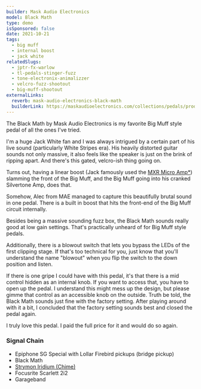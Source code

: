 ```yaml
---
builder: Mask Audio Electronics
model: Black Math
type: demo
isSponsored: false
date: 2021-10-21
tags:
  - big muff
  - internal boost
  - jack white
relatedSlugs:
  - jptr-fx-warlow
  - tl-pedals-stinger-fuzz
  - tone-electronix-animalizzer
  - velcro-fuzz-shootout
  - big-muff-shootout
externalLinks:
  reverb: mask-audio-electronics-black-math
  builderLink: https://maskaudioelectronics.com/collections/pedals/products/black-math
---
```


The Black Math by Mask Audio Electronics is my favorite Big Muff style pedal of all the ones I've tried.

I'm a huge Jack White fan and I was always intrigued by a certain part of his live sound (particularly White Stripes era). His heavily distorted guitar sounds not only massive, it also feels like the speaker is just on the brink of ripping apart. And there's this gated, velcro-ish thing going on.

Turns out, having a linear boost (Jack famously used the [MXR Micro Amp\*](https://link.perfectcircuit.com/t/v1/8-12626-329078-9759?url=https%3A%2F%2Fwww.perfectcircuit.com%2Fmxr-m133-micro-amp.html)) slamming the front of the Big Muff, and the Big Muff going into his cranked Silvertone Amp, does that.

Somehow, Alec from MAE managed to capture this beautifully brutal sound in one pedal. There is a built in boost that hits the front-end of the Big Muff circuit internally.

Besides being a massive sounding fuzz box, the Black Math sounds really good at low gain settings. That's practically unheard of for Big Muff style pedals.

Additionally, there is a blowout switch that lets you bypass the LEDs of the first clipping stage. If that's too technical for you, just know that you'll understand the name "blowout" when you flip the switch to the down position and listen.

If there is one gripe I could have with this pedal, it's that there is a mid control hidden as an internal knob. If you want to access that, you have to open up the pedal. I understand this might mess up the design, but please gimme that control as an accessible knob on the outside. Truth be told, the Black Math sounds just fine with the factory setting. After playing around with it a bit, I concluded that the factory setting sounds best and closed the pedal again.

I truly love this pedal. I paid the full price for it and would do so again.

### Signal Chain

- Epiphone SG Special with Lollar Firebird pickups (bridge pickup)
- Black Math
- [Strymon Iridium (Chime)](/demos/strymon-iridium)
- Focusrite Scarlett 2i2
- Garageband
